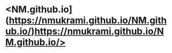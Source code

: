 # <NM.github.io](https://nmukrami.github.io/NM.github.io/)https://nmukrami.github.io/NM.github.io/>
